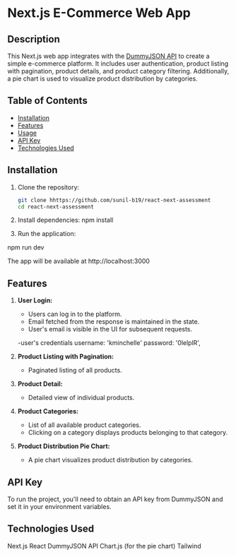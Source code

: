# Next.js E-Commerce Web App

## Description

This Next.js web app integrates with the [DummyJSON API](https://dummyjson.com/docs) to create a simple e-commerce platform. It includes user authentication, product listing with pagination, product details, and product category filtering. Additionally, a pie chart is used to visualize product distribution by categories.

## Table of Contents


- [Installation](#installation)
- [Features](#features)
- [Usage](#usage)
- [API Key](#api-key)
- [Technologies Used](#technologies-used)


## Installation

1. Clone the repository:

   ```bash
   git clone hhttps://github.com/sunil-b19/react-next-assessment
   cd react-next-assessment


2. Install dependencies:
  npm install

3. Run the application:

  npm run dev

  The app will be available at http://localhost:3000


  
## Features

1. **User Login:**
   - Users can log in to the platform.
   - Email fetched from the response is maintained in the state.
   - User's email is visible in the UI for subsequent requests.

   -user's credentials
    username: 'kminchelle'
    password: '0lelplR',

2. **Product Listing with Pagination:**
   - Paginated listing of all products.

3. **Product Detail:**
   - Detailed view of individual products.

4. **Product Categories:**
   - List of all available product categories.
   - Clicking on a category displays products belonging to that category.

5. **Product Distribution Pie Chart:**
   - A pie chart visualizes product distribution by categories.

## API Key
To run the project, you'll need to obtain an API key from DummyJSON and set it in your environment variables.

## Technologies Used
Next.js
React
DummyJSON API
Chart.js (for the pie chart)
Tailwind


